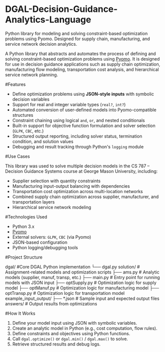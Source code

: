 # DGAL-Decision-Guidance-Analytics-Language
Python library for modeling and solving constraint-based optimization problems using Pyomo. Designed for supply chain, manufacturing, and service network decision analytics.

A Python library that abstracts and automates the process of defining and solving constraint-based optimization problems using [Pyomo](http://www.pyomo.org/). It is designed for use in decision guidance applications such as supply chain optimization, manufacturing flow modeling, transportation cost analysis, and hierarchical service network planning.

#Features

- Define optimization problems using **JSON-style inputs** with symbolic decision variables
- Support for real and integer variable types (`real?`, `int?`)
- Automated conversion of user-defined models into Pyomo-compatible structures
- Constraint chaining using logical `and`, `or`, and nested conditionals
- Built-in support for objective function formulation and solver selection (`GLPK`, `CBC`, etc.)
- Structured output reporting, including solver status, termination condition, and solution values
- Debugging and result tracking through Python's `logging` module

#Use Cases

This library was used to solve multiple decision models in the CS 787 – Decision Guidance Systems course at George Mason University, including:

- Supplier selection with quantity constraints
- Manufacturing input-output balancing with dependencies
- Transportation cost optimization across multi-location networks
- Combined supply chain optimization across supplier, manufacturer, and transportation layers
- Hierarchical service network modeling

#Technologies Used

- Python 3.x
- [Pyomo](https://pyomo.readthedocs.io/en/stable/)
- External solvers: `GLPK`, `CBC` (via Pyomo)
- JSON-based configuration
- Python logging/debugging tools

#Project Structure

dgal/ #Core DGAL Python implementation
└── dgal.py
solution/ # Assignment-related models and optimization scripts
├── ams.py # Analytic models (supplier, manuf, transp, etc.)
├── main.py # Entry point for running models with JSON input
├── optSupply.py # Optimization logic for supply model
├── optManuf.py # Optimization logic for manufacturing model
├── optTransp.py # Optimization logic for transportation model
example_input_output/
├── *.json # Sample input and expected output files
answers/ # Output results from optimizations

#How It Works

1. Define your model input using JSON with symbolic variables.
2. Create an analytic model in Python (e.g., cost computation, flow rules).
3. Define constraints and objectives using Python functions.
4. Call `dgal.optimize()` or `dgal.min()` / `dgal.max()` to solve.
5. Retrieve structured results and debug logs.



